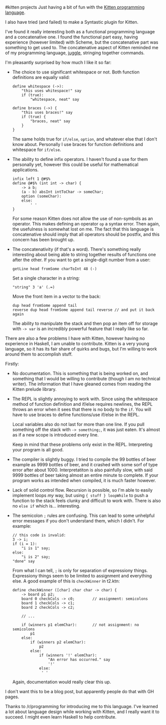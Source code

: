 <!---
just checking what's goint on in markdown. does it suck? does it not?
I don't know. let's find out!
-->

#kitten projects
Just having a bit of fun with the
[Kitten programming language](https://github.com/evincarofautumn/kitten).

I also have tried (and failed) to make a Syntastic plugin for Kitten.

I've found it really interesting both as a functional programming language
and a concatenative one. I found the functional part easy, having experience
(however limited) with Scheme, but the concatenative part was something to
get used to. The concatenative aspect of Kitten reminded me of my programming
language, [juggle](htts://github.com/cheezgi/juggle), stringing together
commands.

I'm pleasantly surprised by how much I like it so far:

*   The choice to use significant whitespace or not. Both function definitions
    are equally valid:

        define whitespace (->):
            "this uses whitespace!" say
            if (true):
                "whitespace, neat" say

        define braces (->) {
            "this uses braces!" say
            if (true) {
                "braces, neat" say
            }
        }

    The same holds true for `if/else`, `option`, and whatever else that I don't
    know about. Personally I use braces for function definitions and whitespace
    for `if/else`.

*   The ability to define infix operators. I haven't found a use for them
    personally yet, however this could be useful for mathematical applications.

        infix left 1 @#$%
        define @#$% (int int -> char) {
            -> a b;
            (a - b) absInt intToChar -> someChar;
            option (someChar):
            else:
                ' '
        }

    For some reason Kitten does not allow the use of non-symbols as an
    operator. This makes defining an operator `op` a syntax error. Then again,
    the usefulness is somewhat lost on me. The fact that this language is
    concatenative should imply that all operators should be postfix, and
    this concern has been brought up.

*   The concatenativity (if that's a word). There's something really
    interesting about being able to string together results of functions one
    after the other. If you want to get a single-digit number from a user:

        getLine head fromSome charToInt 48 (-)

    Set a single character in a string:

        "string" 3 'a' (.=)

    Move the front item in a vector to the back:

        dup head fromSome append tail
        reverse dup head fromSome append tail reverse // and put it back again

    The ability to manipulate the stack and then pop an item off for storage
    with `-> var` is an incredibly powerful feature that I really like so far.

There are also a few problems I have with Kitten, however having no experience
in Haskell, I am unable to contribute. Kitten is a very young language, so
it has its fair share of quirks and bugs, but I'm willing to work around them
to accomplish stuff.

Firstly:

*   No documentation. This is something that is being worked on, and something
    that I would be willing to contribute (though I am no technical writer).
    The information that I have gleaned comes from reading the Kitten prelude
    library.

*   The REPL is slightly annoying to work with. Since using the whitespace
    method of function definition and if/else requires newlines, the REPL
    throws an error when it sees that there is no body to the `if`. You will
    have to use braces to define functions/use if/else in the REPL.

    Local variables also do not last for more than one line. If you pull
    something off the stack with `-> something;`, it was just eaten. It's
    almost as if a new scope is introduced every line.

    Keep in mind that these problems only exist in the REPL. Interpreting your
    program is all good.

*   The compiler is slightly buggy. I tried to compile the 99 bottles of beer
    example as 9999 bottles of beer, and it crashed with some sorf of
    type error after about 1000. Interpretatiton is also painfully slow, with
    said 9999 bottles of beer taking almost an entire minute to complete.
    If your program works as intended when compiled, it is much faster however.

*   Lack of solid control flow. Recursion is possible, so I'm able to easily
    implement loops *my* way, but using `{ stuff } loopWhile` to push a
    function to the stack feels clunky and difficult to work with. There is
    also no `else if` which is... interesting.

*   The semicolon `;` rules are confusing. This can lead to some unhelpful
    error messages if you don't understand them, which I didn't. For example:

        // this code is invalid:
        3 -> i;
        if (i = 1):
            "i is 1" say;
        else:
            "i is 2" say;
        "done" say

    From what I can tell, `;` is only for separation of expressiony things.
    Expressiony things seem to be limited to assignment and everything else.
    A good example of this is `checkWinner` in t2.ktn:

        define checkWinner ([char] char char -> char) {
            -> board p1 p2;
            board 0 checkCols -> c0;        // assignment: semicolons
            board 1 checkCols -> c1;
            board 2 checkCols -> c2;

            // ...

            if (winners p1 elemChar):       // not assignment: no semicolons
                p1
            else:
                if (winners p2 elemChar):
                    p2
                else:
                    if (winners '!' elemChar):
                        "An error has occurred." say
                        '!'
                    else:
                     ' '

    Again, documentation would really clear this up.

I don't want this to be a blog post, but apparently people do that with GH
pages.

Thanks to /r/programming for introducing me to this language. I've learned a
lot about language design while working with Kitten, and I really want it to
succeed. I might even learn Haskell to help contribute.

